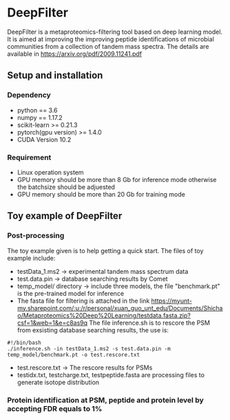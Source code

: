 # DeepFilter
DeepFilter is a metaproteomics-filtering tool based on deep learning model. It is aimed at improving the  improving peptide identifications of microbial communities from a collection of tandem mass spectra. The details are available in https://arxiv.org/pdf/2009.11241.pdf

## Setup and installation
### Dependency
* python == 3.6
* numpy == 1.17.2
* scikit-learn >= 0.21.3
* pytorch(gpu version) >= 1.4.0
* CUDA Version 10.2
### Requirement
* Linux operation system
* GPU memory should be more than 8 Gb for inference mode otherwise the batchsize should be adjuested
* GPU memory should be more than 20 Gb for training mode

## Toy example of DeepFilter
### Post-processing
The toy example given is to help getting a quick start. The files of toy example include:
* testData_1.ms2 -> experimental tandem mass spectrum data
* test.data.pin -> database searching results by Comet
* temp_model/ directory -> include three models, the file "benchmark.pt" is the pre-trained model for inference
* The fasta file for filtering is attached in the link https://myunt-my.sharepoint.com/:u:/r/personal/xuan_guo_unt_edu/Documents/Shichao/Metaproteomics%20Deep%20Learning/testdata.fasta.zip?csf=1&web=1&e=c8as9q
The file inference.sh is to rescore the PSM from exsisting database searching results, the use is:
```
#!/bin/bash
./inference.sh -in testData_1.ms2 -s test.data.pin -m temp_model/benchmark.pt -o test.rescore.txt

```
*  test.rescore.txt -> The rescore results for PSMs
*  testidx.txt, testcharge.txt, testpeptide.fasta are processing files to generate isotope distribution

### Protein identification at PSM, peptide and protein level by accepting FDR equals to 1%





